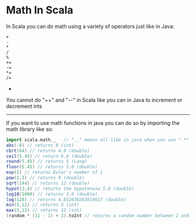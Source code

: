 # Math In Scala

In Scala you can do math using a variety of operators just like in Java:

```
+
-
*
/
%
+=
-=
*=
/=
```

-

You cannot do "++" and "--" in Scala like you can in Java to increment or decrement ints

***

If you want to use math functions in java you can do so by importing the math library like so:

```scala
import scala.math._   // "._" means all like in java when you use ".*"
abs(-8) // returns 8 (int)
cbrt(64) // returns 4.0 (double)
ceil(5.45) // return 6.0 (double)
round(5.45) // returns 5 (Long)
floor(5.45) // returns 5.0 (double)
exp(1) // returns Euler's number of 1
pow(2,3) // returns 8 (double)
sqrt(144) // returns 12 (double)
hypot(3,4) // returns the hypotenuse 5.0 (double)
log10(1000) // returns 3.0 (double)
log(128) // returns 4.852030263919617 (double)
min(5,12) // returns 5 (int)
max(5,12) // returns 12 (int)
(random * (11 - 1) + 1).toInt // returns a random number between 1 and 10
```
